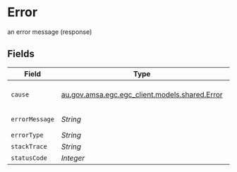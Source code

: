 # Error

an error message (response)


## Fields

| Field                                                                          | Type                                                                           | Required                                                                       | Description                                                                    | Example                                                                        |
| ------------------------------------------------------------------------------ | ------------------------------------------------------------------------------ | ------------------------------------------------------------------------------ | ------------------------------------------------------------------------------ | ------------------------------------------------------------------------------ |
| `cause`                                                                        | [au.gov.amsa.egc.egc_client.models.shared.Error](../../models/shared/Error.md) | :heavy_minus_sign:                                                             | an error message (response)                                                    |                                                                                |
| `errorMessage`                                                                 | *String*                                                                       | :heavy_minus_sign:                                                             | N/A                                                                            | an error occurred                                                              |
| `errorType`                                                                    | *String*                                                                       | :heavy_minus_sign:                                                             | N/A                                                                            |                                                                                |
| `stackTrace`                                                                   | *String*                                                                       | :heavy_minus_sign:                                                             | N/A                                                                            |                                                                                |
| `statusCode`                                                                   | *Integer*                                                                      | :heavy_minus_sign:                                                             | N/A                                                                            |                                                                                |